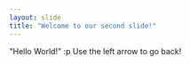 ```yaml
---
layout: slide
title: "Welcome to our second slide!"
---
```

"Hello World!" :p
Use the left arrow to go back!
